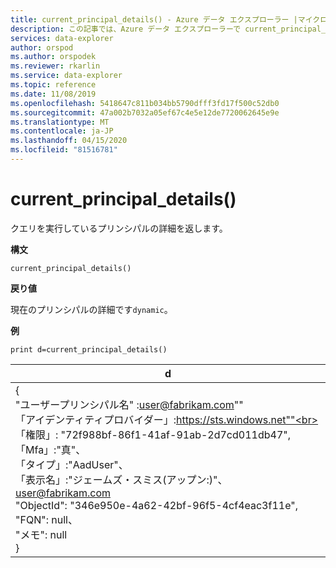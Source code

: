 ```yaml
---
title: current_principal_details() - Azure データ エクスプローラー |マイクロソフトドキュメント
description: この記事では、Azure データ エクスプローラーで current_principal_details() について説明します。
services: data-explorer
author: orspod
ms.author: orspodek
ms.reviewer: rkarlin
ms.service: data-explorer
ms.topic: reference
ms.date: 11/08/2019
ms.openlocfilehash: 5418647c811b034bb5790dfff3fd17f500c52db0
ms.sourcegitcommit: 47a002b7032a05ef67c4e5e12de7720062645e9e
ms.translationtype: MT
ms.contentlocale: ja-JP
ms.lasthandoff: 04/15/2020
ms.locfileid: "81516781"
---
```

# <a name="current_principal_details"></a>current_principal_details()

クエリを実行しているプリンシパルの詳細を返します。

**構文**

`current_principal_details()`

**戻り値**

現在のプリンシパルの詳細です`dynamic`。

**例**

```kusto
print d=current_principal_details()
```

|d|
|---|
|{<br>  "ユーザープリンシパル名" :user@fabrikam.com""<br>  「アイデンティティプロバイダー」:https://sts.windows.net""<br>  「権限」: "72f988bf-86f1-41af-91ab-2d7cd011db47",<br>  「Mfa」:"真"、<br>  「タイプ」:"AadUser"、<br>  「表示名」:"ジェームズ・スミス(アップン:)"、 user@fabrikam.com<br>  "ObjectId": "346e950e-4a62-42bf-96f5-4cf4eac3f11e",<br>  "FQN": null、<br>  "メモ": null<br>}|
